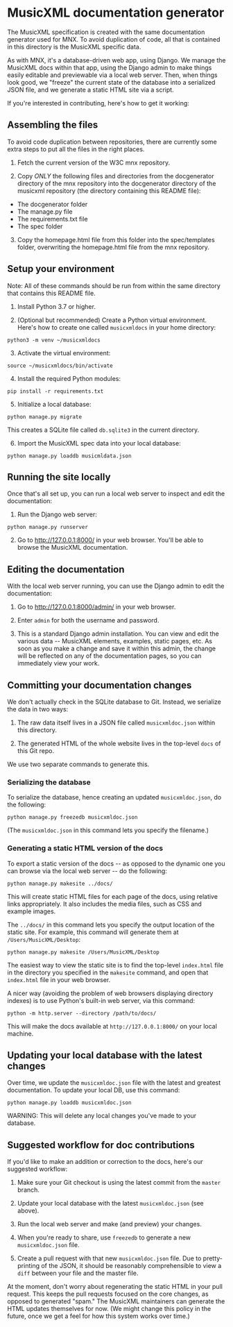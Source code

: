 # MusicXML documentation generator

The MusicXML specification is created with the same documentation
generator used for MNX. To avoid duplication of code, all that
is contained in this directory is the MusicXML specific data.

As with MNX, it's a database-driven web app, using Django. We 
manage the MusicXML docs within that app, using the Django admin
to make things easily editable and previewable via a local web
server. Then, when things look good, we "freeze" the current
state of the database into a serialized JSON file, and we
generate a static HTML site via a script.

If you're interested in contributing, here's how to get it
working:

## Assembling the files

To avoid code duplication between repositories, there are 
currently some extra steps to put all the files in the right
places.

1. Fetch the current version of the W3C mnx repository.

2. Copy *ONLY* the following files and directories from the 
docgenerator directory of the mnx repository into the
docgenerator directory of the musicxml repository (the
directory containing this README file):

- The docgenerator folder
- The manage.py file
- The requirements.txt file
- The spec folder

3. Copy the homepage.html file from this folder into the 
spec/templates folder, overwriting the homepage.html file from
the mnx repository.

## Setup your environment

Note: All of these commands should be run from within the
same directory that contains this README file.

1. Install Python 3.7 or higher.

2. (Optional but recommended) Create a Python virtual environment.
Here's how to create one called `musicxmldocs` in your home directory:

```
python3 -m venv ~/musicxmldocs
```

3. Activate the virtual environment:

```
source ~/musicxmldocs/bin/activate
```

4. Install the required Python modules:

```
pip install -r requirements.txt
```

5. Initialize a local database:

```
python manage.py migrate
```

This creates a SQLite file called `db.sqlite3` in the current
directory.

6. Import the MusicXML spec data into your local database:

```
python manage.py loaddb musicmldata.json
```

## Running the site locally

Once that's all set up, you can run a local web server to
inspect and edit the documentation:

1. Run the Django web server:

```
python manage.py runserver
```

2. Go to http://127.0.0.1:8000/ in your web browser.
You'll be able to browse the MusicXML documentation.

## Editing the documentation

With the local web server running, you can use the
Django admin to edit the documentation:

1. Go to http://127.0.0.1:8000/admin/ in your web
browser.

2. Enter `admin` for both the username and password.

3. This is a standard Django admin installation. You
can view and edit the various data -- MusicXML elements,
examples, static pages, etc. As soon as you make a change
and save it within this admin, the change will be
reflected on any of the documentation pages, so you
can immediately view your work.

## Committing your documentation changes

We don't actually check in the SQLite database to Git.
Instead, we serialize the data in two ways:

1. The raw data itself lives in a JSON file called
`musicxmldoc.json` within this directory.

2. The generated HTML of the whole website lives
in the top-level `docs` of this Git repo.

We use two separate commands to generate this.

### Serializing the database

To serialize the database, hence creating an updated
`musicxmldoc.json`, do the following:

```
python manage.py freezedb musicxmldoc.json
```

(The `musicxmldoc.json` in this command lets you 
specify the filename.)

### Generating a static HTML version of the docs

To export a static version of the docs -- as opposed
to the dynamic one you can browse via the local web
server -- do the following:

```
python manage.py makesite ../docs/
```

This will create static HTML files for each page of the
docs, using relative links appropriately. It also includes
the media files, such as CSS and example images.

The `../docs/` in this command lets you specify the
output location of the static site. For example, this
command will generate them at `/Users/MusicXML/Desktop`:

```
python manage.py makesite /Users/MusicXML/Desktop
```

The easiest way to view the static site is to find the
top-level `index.html` file in the directory you
specified in the `makesite` command, and open that
`index.html` file in your web browser.

A nicer way (avoiding the problem of web browsers
displaying directory indexes) is to use Python's built-in
web server, via this command:

```
python -m http.server --directory /path/to/docs/
```

This will make the docs available at `http://127.0.0.1:8000/`
on your local machine.

## Updating your local database with the latest changes

Over time, we update the `musicxmldoc.json` file with the
latest and greatest documentation. To update your local
DB, use this command:

```
python manage.py loaddb musicxmldoc.json
```

WARNING: This will delete any local changes you've made
to your database.

## Suggested workflow for doc contributions

If you'd like to make an addition or correction to the docs,
here's our suggested workflow:

1. Make sure your Git checkout is using the latest commit
from the `master` branch.

2. Update your local database with the latest `musicxmldoc.json`
(see above).

3. Run the local web server and make (and preview) your changes.

4. When you're ready to share, use `freezedb` to generate
a new `musicxmldoc.json` file.

5. Create a pull request with that new `musicxmldoc.json` file.
Due to pretty-printing of the JSON, it should be reasonably
comprehensible to view a `diff` between your file and the
master file.

At the moment, don't worry about regenerating the static HTML
in your pull request. This keeps the pull requests focused
on the core changes, as opposed to generated "spam." The MusicXML
maintainers can generate the HTML updates themselves for now.
(We might change this policy in the future, once we get a feel
for how this system works over time.)
